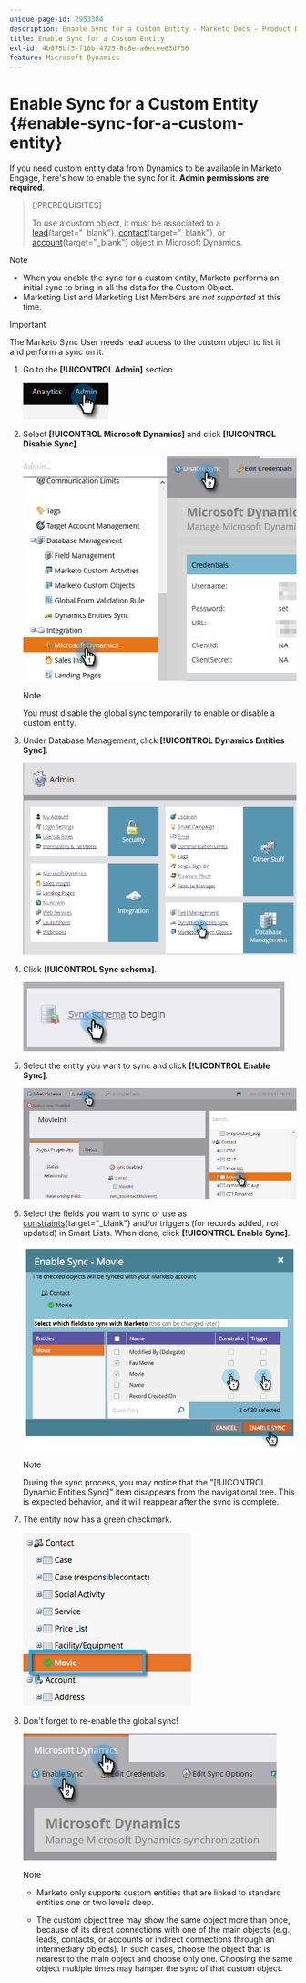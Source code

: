 ```yaml
---
unique-page-id: 2953384
description: Enable Sync for a Custom Entity - Marketo Docs - Product Documentation
title: Enable Sync for a Custom Entity
exl-id: 4b075bf3-f10b-4725-8c8e-a6ecee63d756
feature: Microsoft Dynamics
---
```

# Enable Sync for a Custom Entity {#enable-sync-for-a-custom-entity}

If you need custom entity data from Dynamics to be available in Marketo Engage, here's how to enable the sync for it. **Admin permissions are required**.

>[!PREREQUISITES]
>
>To use a custom object, it must be associated to a [lead](/help/marketo/product-docs/crm-sync/microsoft-dynamics-sync/microsoft-dynamics-sync-details/microsoft-dynamics-sync-lead-sync.md){target="_blank"}, [contact](/help/marketo/product-docs/crm-sync/microsoft-dynamics-sync/microsoft-dynamics-sync-details/microsoft-dynamics-sync-contact-sync.md){target="_blank"}, or [account](/help/marketo/product-docs/crm-sync/microsoft-dynamics-sync/microsoft-dynamics-sync-details/microsoft-dynamics-sync-account-sync.md){target="_blank"} object in Microsoft Dynamics.

>[!NOTE]
>
>* When you enable the sync for a custom entity, Marketo performs an initial sync to bring in all the data for the Custom Object.
>* Marketing List and Marketing List Members are _not supported_ at this time.

>[!IMPORTANT]
>
>The Marketo Sync User needs read access to the custom object to list it and perform a sync on it.

1. Go to the **[!UICONTROL Admin]** section.

   ![](assets/enable-sync-for-a-custom-entity-1.png)

1. Select **[!UICONTROL Microsoft Dynamics]** and click **[!UICONTROL Disable Sync]**.

   ![](assets/enable-sync-for-a-custom-entity-2.png)

   >[!NOTE]
   >
   >You must disable the global sync temporarily to enable or disable a custom entity.

1. Under Database Management, click **[!UICONTROL Dynamics Entities Sync]**.

   ![](assets/enable-sync-for-a-custom-entity-3.png)

1. Click **[!UICONTROL Sync schema]**.

   ![](assets/enable-sync-for-a-custom-entity-4.png)

1. Select the entity you want to sync and click **[!UICONTROL Enable Sync]**.

   ![](assets/enable-sync-for-a-custom-entity-5.png)

1. Select the fields you want to sync or use as [constraints](/help/marketo/product-docs/core-marketo-concepts/smart-lists-and-static-lists/using-smart-lists/add-a-constraint-to-a-smart-list-filter.md){target="_blank"} and/or triggers (for records added, _not_ updated) in Smart Lists. When done, click **[!UICONTROL Enable Sync]**.

   ![](assets/enable-sync-for-a-custom-entity-6.png)

   >[!NOTE]
   >
   >During the sync process, you may notice that the "[!UICONTROL Dynamic Entities Sync]" item disappears from the navigational tree. This is expected behavior, and it will reappear after the sync is complete.

1. The entity now has a green checkmark.

   ![](assets/enable-sync-for-a-custom-entity-7.png)

1. Don't forget to re-enable the global sync!

   ![](assets/enable-sync-for-a-custom-entity-8.png)

   >[!NOTE]
   >
   >* Marketo only supports custom entities that are linked to standard entities one or two levels deep.
   >
   >* The custom object tree may show the same object more than once, because of its direct connections with one of the main objects (e.g., leads, contacts, or accounts or indirect connections through an intermediary objects). In such cases, choose the object that is nearest to the main object and choose only one. Choosing the same object multiple times may hamper the sync of that custom object.
